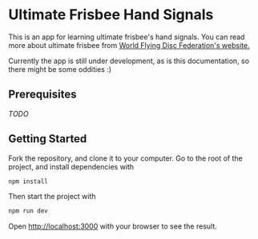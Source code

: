 # Ultimate Frisbee Hand Signals

This is an app for learning ultimate frisbee's hand signals. You can read more about ultimate frisbee from [World Flying Disc Federation's website.](https://wfdf.sport/)

Currently the app is still under development, as is this documentation, so there might be some oddities :) 

## Prerequisites

*TODO*

## Getting Started

Fork the repository, and clone it to your computer. Go to the root of the project, and install dependencies with

```bash
npm install
```

Then start the project with

```bash
npm run dev
```

Open [http://localhost:3000](http://localhost:3000) with your browser to see the result.


